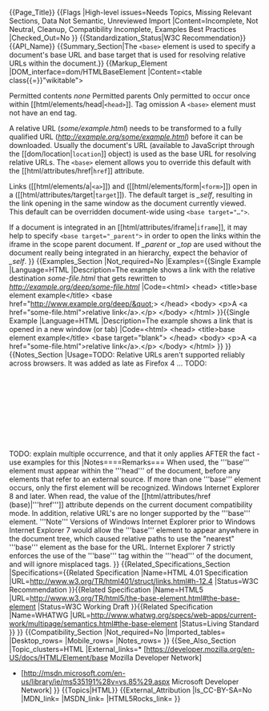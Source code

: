 {{Page_Title}}
{{Flags
|High-level issues=Needs Topics, Missing Relevant Sections, Data Not Semantic, Unreviewed Import
|Content=Incomplete, Not Neutral, Cleanup, Compatibility Incomplete, Examples Best Practices
|Checked_Out=No
}}
{{Standardization_Status|W3C Recommendation}}
{{API_Name}}
{{Summary_Section|The <code>&lt;base&gt;</code> element is used to specify a document's base URL and base target that is used for resolving relative URLs within the document.}}
{{Markup_Element
|DOM_interface=dom/HTMLBaseElement
|Content=<table class{{=}}"wikitable">
<tr>
<th style{{=}}"vertical-align: top" id="permitted-contents">Permitted&#160;contents</th>
<td style{{=}}"vertical-align: top; padding-top: 10px"><em>none</em></td>
</tr>
<tr>
<th id="permitted-parents">Permitted&#160;parents</th>
<td>Only permitted to occur once within [[html/elements/head|<code>&lt;head&gt;</code>]].</td>
</tr>
<tr>
<th id="tag-omission">Tag&#160;omission</th>
<td>A <code>&lt;base&gt;</code> element must not have an end tag.</td>
</tr>
</table>

A relative URL (<var>some/example.html</var>) needs to be transformed to a fully qualified URL (<var>http://example.org/some/example.html</var>) before it can be downloaded. Usually the document's URL (available to JavaScript through the [[dom/location|<code>location</code>]] object) is used as the base URL for resolving relative URLs. The <code>&lt;base&gt;</code> element allows you to override this default with the [[html/attributes/href|<code>href</code>]] attribute.

Links ([[html/elements/a|<code>&lt;a&gt;</code>]]) and ([[html/elements/form|<code>&lt;form&gt;</code>]]) open in a ([[html/attributes/target|<code>target</code>]]). The default target is <var>_self</var>, resulting in the link opening in the same window as the document currently viewed. This default can be overridden document-wide using <code>&lt;base target="…"&gt;</code>.

If a document is integrated in an [[html/attributes/iframe|<code>iframe</code>]], it may help to specify <code>&lt;base target="_parent"&gt;</code> in order to open the links within the iframe in the scope parent document. If <var>_parent</var> or <var>_top</var> are used without the document really being integrated in an hierarchy, expect the behavior of <var>_self</var>.
}}
{{Examples_Section
|Not_required=No
|Examples={{Single Example
|Language=HTML
|Description=The example shows a link with the relative destination <var>some-file.html</var> that gets rewritten to <var>http://example.org/deep/some-file.html</var>
|Code=&lt;html&gt;
  &lt;head&gt;
    &lt;title&gt;base element example&lt;/title&gt;
    &lt;base href=&quot;http://www.example.org/deep/&quot;&gt;
  &lt;/head&gt;
  &lt;body&gt;
    &lt;p&gt;A &lt;a href=&quot;some-file.html&quot;&gt;relative link&lt;/a&gt;.&lt;/p&gt;
  &lt;/body&gt;
&lt;/html&gt;
}}{{Single Example
|Language=HTML
|Description=The example shows a link that is opened in a new window (or tab)
|Code=&lt;html&gt;
  &lt;head&gt;
    &lt;title&gt;base element example&lt;/title&gt;
    &lt;base target=&quot;blank&quot;&gt;
  &lt;/head&gt;
  &lt;body&gt;
    &lt;p&gt;A &lt;a href=&quot;some-file.html&quot;&gt;relative link&lt;/a&gt;.&lt;/p&gt;
  &lt;/body&gt;
&lt;/html&gt;
}}
}}
{{Notes_Section
|Usage=TODO: Relative URLs aren't supported reliably across browsers. It was added as late as Firefox 4 …
TODO: <svg> and url(#foo) problem

TODO: explain multiple occurrence, and that it only applies AFTER the fact - use examples for this
|Notes====Remarks===
When used, the '''base''' element must appear within the '''head''' of the document, before any elements that refer to an external source.
If more than one '''base''' element occurs,  only the first element will be recognized.
Windows Internet Explorer 8 and later. When read, the value of the [[html/attributes/href (base)|'''href''']] attribute depends on the current document compatibility mode.  In addition, relative URL's are no longer supported by the '''base''' element.
'''Note'''   Versions of Windows Internet Explorer prior to Windows Internet Explorer 7 would allow the '''base''' element to appear anywhere in the document tree, which caused relative paths to use the "nearest" '''base''' element as the base for the URL. Internet Explorer 7 strictly enforces the use of the '''base''' tag within the '''head''' of the document, and will ignore misplaced tags.
}}
{{Related_Specifications_Section
|Specifications={{Related Specification
|Name=HTML 4.01 Specification
|URL=http://www.w3.org/TR/html401/struct/links.html#h-12.4
|Status=W3C Recommendation
}}{{Related Specification
|Name=HTML5
|URL=http://www.w3.org/TR/html5/the-base-element.html#the-base-element
|Status=W3C Working Draft
}}{{Related Specification
|Name=WHATWG
|URL=http://www.whatwg.org/specs/web-apps/current-work/multipage/semantics.html#the-base-element
|Status=Living Standard
}}
}}
{{Compatibility_Section
|Not_required=No
|Imported_tables=
|Desktop_rows=
|Mobile_rows=
|Notes_rows=
}}
{{See_Also_Section
|Topic_clusters=HTML
|External_links=* [https://developer.mozilla.org/en-US/docs/HTML/Element/base Mozilla Developer Network]
* [http://msdn.microsoft.com/en-us/library/ie/ms535191%28v=vs.85%29.aspx Microsoft Developer Network]
}}
{{Topics|HTML}}
{{External_Attribution
|Is_CC-BY-SA=No
|MDN_link=
|MSDN_link=
|HTML5Rocks_link=
}}